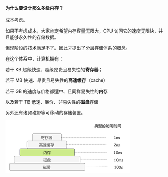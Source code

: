 #### 为什么要设计那么多级内存？

成本考虑。

如果不考虑成本，大家肯定希望内存容量无限大，CPU 访问它的速度无限快，并且能够永久性的存储数据。

但现阶段的技术满足不了。因此才提出了分层存储体系的概念。

在这个体系中，计算机拥有：

若干 KB 超级快速、超级昂贵且易失性的**寄存器**；

若干 MB 快速、昂贵且易失性的**高速缓存**（cache）

若干 GB 的速度与价格都适中、且同样易失性的**内存**

以及若干 TB 低速、廉价、非易失性的**磁盘**存储

另外还有诸如磁带等可移动的存储装置。

<img src="assets/640-20210821151833124.png" alt="图片" style="zoom:50%;" />

